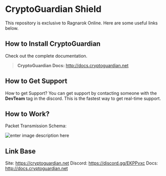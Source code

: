# CryptoGuardian Shield

This repository is exclusive to Ragnarok Online. Here are some useful links below.

## How to Install CryptoGuardian
Check out the complete documentation.

> **CryptoGuardian Docs:** http://docs.cryptoguardian.net


## How to Get Support
How to get Support?
You can get support by contacting someone with the **DevTeam** tag in the discord. This is the fastest way to get real-time support.


## How to Work?

Packet Transmission Schema:

![enter image description here](https://image.prntscr.com/image/OGbL2IxeR_2EOCAl8HrLIQ.png)


## Link Base
Site: https://cryptoguardian.net
Discord: https://discord.gg/EKPPvxc
Docs: http://docs.cryptoguardian.net